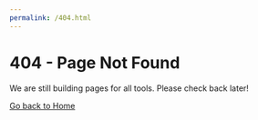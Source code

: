 ```yaml
---
permalink: /404.html
---
```


# 404 - Page Not Found

We are still building pages for all tools. Please check back later!

[Go back to Home](./)
